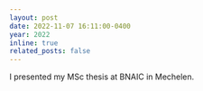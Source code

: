 ```yaml
---
layout: post
date: 2022-11-07 16:11:00-0400
year: 2022
inline: true
related_posts: false
---
```


I presented my MSc thesis at BNAIC in Mechelen.
